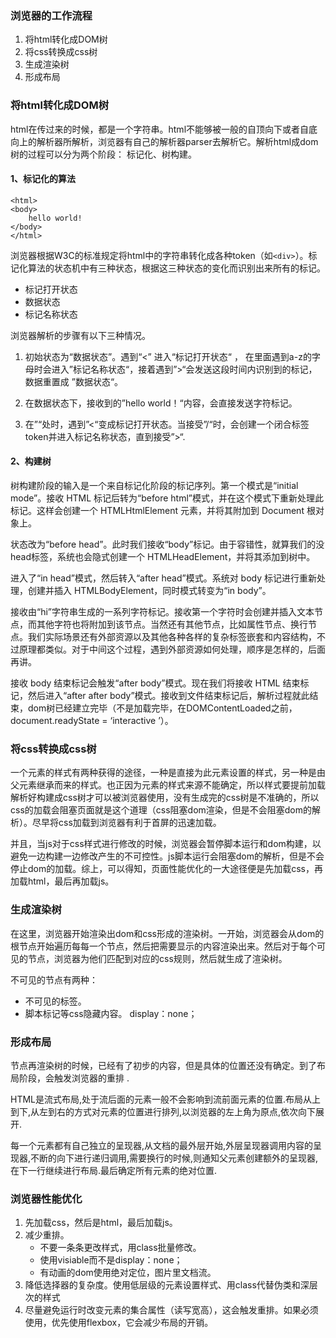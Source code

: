 ### 浏览器的工作流程

1. 将html转化成DOM树
2. 将css转换成css树
3. 生成渲染树
4. 形成布局

### 将html转化成DOM树

​    html在传过来的时候，都是一个字符串。html不能够被一般的自顶向下或者自底向上的解析器所解析，浏览器有自己的解析器parser去解析它。解析html成dom树的过程可以分为两个阶段： 标记化、树构建。

#### 1、标记化的算法

```
<html>  
<body> 
    hello world! 
</body> 
</html>  
```

浏览器根据W3C的标准规定将html中的字符串转化成各种token（如`<div>`）。标记化算法的状态机中有三种状态，根据这三种状态的变化而识别出来所有的标记。

- 标记打开状态
- 数据状态
- 标记名称状态 

浏览器解析的步骤有以下三种情况。

1. 初始状态为“数据状态”。遇到“<” 进入“标记打开状态“ ， 在里面遇到a-z的字母时会进入”标记名称状态“，接着遇到”>“会发送这段时间内识别到的标记，数据重置成 ”数据状态“。

2. 在数据状态下，接收到的”hello world！“内容，会直接发送字符标记。

3. 在”</body>“处时，遇到”<“变成标记打开状态。当接受”/“时，会创建一个闭合标签token并进入标记名称状态，直到接受”>“.

#### 2、构建树

树构建阶段的输入是一个来自标记化阶段的标记序列。第一个模式是“initial mode”。接收 HTML 标记后转为“before html”模式，并在这个模式下重新处理此标记。这样会创建一个 HTMLHtmlElement 元素，并将其附加到 Document 根对象上。

状态改为“before head”。此时我们接收“body”标记。由于容错性，就算我们的没head标签，系统也会隐式创建一个 HTMLHeadElement，并将其添加到树中。

进入了“in head”模式，然后转入“after head”模式。系统对 body 标记进行重新处理，创建并插入 HTMLBodyElement，同时模式转变为“in body”。

接收由“hi”字符串生成的一系列字符标记。接收第一个字符时会创建并插入文本节点，而其他字符也将附加到该节点。当然还有其他节点，比如属性节点、换行节点。我们实际场景还有外部资源以及其他各种各样的复杂标签嵌套和内容结构，不过原理都类似。对于中间这个过程，遇到外部资源如何处理，顺序是怎样的，后面再讲。

接收 body 结束标记会触发“after body”模式。现在我们将接收 HTML 结束标记，然后进入“after after body”模式。接收到文件结束标记后，解析过程就此结束，dom树已经建立完毕（不是加载完毕，在DOMContentLoaded之前，document.readyState = ‘interactive ’）。

### 将css转换成css树

一个元素的样式有两种获得的途径，一种是直接为此元素设置的样式，另一种是由父元素继承而来的样式。也正因为元素的样式来源不能确定，所以样式要提前加载解析好构建成css树才可以被浏览器使用，没有生成完的css树是不准确的，所以css的加载会阻塞页面就是这个道理（css阻塞dom渲染，但是不会阻塞dom的解析）。尽早将css加载到浏览器有利于首屏的迅速加载。    

并且，当js对于css样式进行修改的时候，浏览器会暂停脚本运行和dom构建，以避免一边构建一边修改产生的不可控性。js脚本运行会阻塞dom的解析，但是不会停止dom的加载。综上，可以得知，页面性能优化的一大途径便是先加载css，再加载html，最后再加载js。

### 生成渲染树

在这里，浏览器开始渲染出dom和css形成的渲染树。一开始，浏览器会从dom的根节点开始遍历每每一个节点，然后把需要显示的内容渲染出来。然后对于每个可见的节点，浏览器为他们匹配到对应的css规则，然后就生成了渲染树。

不可见的节点有两种：

- 不可见的标签。
- 脚本标记等css隐藏内容。 display：none；

### 形成布局

节点再渲染树的时候，已经有了初步的内容，但是具体的位置还没有确定。到了布局阶段，会触发浏览器的重排 .    

HTML是流式布局,处于流后面的元素一般不会影响到流前面元素的位置.布局从上到下,从左到右的方式对元素的位置进行排列,以浏览器的左上角为原点,依次向下展开.    

每一个元素都有自己独立的呈现器,从文档的最外层开始,外层呈现器调用内容的呈现器,不断的向下进行递归调用,需要换行的时候,则通知父元素创建额外的呈现器,在下一行继续进行布局.最后确定所有元素的绝对位置.

### 浏览器性能优化

1. 先加载css，然后是html，最后加载js。
2. 减少重排。
   - 不要一条条更改样式，用class批量修改。
   - 使用visiable而不是display：none；
   - 有动画的dom使用绝对定位，图片里文档流。
3. 降低选择器的复杂度。使用低层级的元素设置样式、用class代替伪类和深层次的样式
4. 尽量避免运行时改变元素的集合属性（读写宽高），这会触发重排。如果必须使用，优先使用flexbox，它会减少布局的开销。